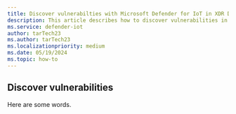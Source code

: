 ```yaml
---
title: Discover vulnerabilties with Microsoft Defender for IoT in XDR Defender portal
description: This article describes how to discover vulnerabilities in the Site security feature of Microsoft Defender for IoT in XDR Defender portal
ms.service: defender-iot
author: tarTech23
ms.author: tarTech23
ms.localizationpriority: medium
ms.date: 05/19/2024
ms.topic: how-to
---
```


## Discover vulnerabilities

Here are some words.
